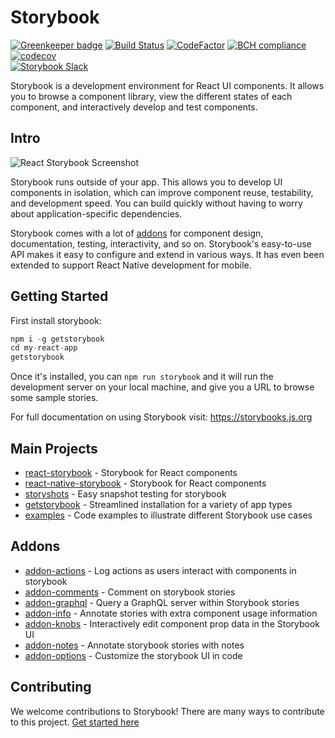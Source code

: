 # Storybook
[![Greenkeeper badge](https://badges.greenkeeper.io/storybooks/storybook.svg)](https://greenkeeper.io/)
[![Build Status](https://travis-ci.org/storybooks/storybook.svg?branch=master)](https://travis-ci.org/storybooks/storybook)
[![CodeFactor](https://www.codefactor.io/repository/github/storybooks/storybook/badge)](https://www.codefactor.io/repository/github/storybooks/storybook)
[![BCH compliance](https://bettercodehub.com/edge/badge/storybooks/storybook)](https://bettercodehub.com/results/storybooks/storybook) [![codecov](https://codecov.io/gh/storybooks/storybook/branch/master/graph/badge.svg)](https://codecov.io/gh/storybooks/storybook)  
[![Storybook Slack](https://storybooks-slackin.herokuapp.com/badge.svg)](https://storybooks-slackin.herokuapp.com/)

Storybook is a development environment for React UI components. It allows you to browse a component library, view the different states of each component, and interactively develop and test components.

## Intro

![React Storybook Screenshot](packages/react-storybook/docs/demo.gif)

Storybook runs outside of your app. This allows you to develop UI components in isolation, which can improve component reuse, testability, and development speed. You can build quickly without having to worry about application-specific dependencies.

Storybook comes with a lot of [addons](https://storybooks.js.org) for component design, documentation, testing, interactivity, and so on. Storybook's easy-to-use API makes it easy to configure and extend in various ways. It has even been extended to support React Native development for mobile.

## Getting Started

First install storybook:
```js
npm i -g getstorybook
cd my-react-app
getstorybook
```

Once it's installed, you can `npm run storybook` and it will run the development server on your local machine, and give you a URL to browse some sample stories.

For full documentation on using Storybook visit: https://storybooks.js.org

## Main Projects
- [react-storybook](packages/react-storybook) - Storybook for React components
- [react-native-storybook](packages/react-native-storybook) - Storybook for React components
- [storyshots](packages/storyshots) - Easy snapshot testing for storybook
- [getstorybook](packages/getstorybook) - Streamlined installation for a variety of app types
- [examples](packages/examples) - Code examples to illustrate different Storybook use cases

## Addons
- [addon-actions](packages/addon-actions/) - Log actions as users interact with components in storybook
- [addon-comments](packages/addon-comments/) - Comment on storybook stories
- [addon-graphql](packages/addon-graphql/) - Query a GraphQL server within Storybook stories
- [addon-info](packages/addon-info/) - Annotate stories with extra component usage information
- [addon-knobs](packages/addon-knobs/) - Interactively edit component prop data in the Storybook UI
- [addon-notes](packages/addon-notes/) - Annotate storybook stories with notes
- [addon-options](packages/addon-options/) - Customize the storybook UI in code

## Contributing

We welcome contributions to Storybook! There are many ways to contribute to
this project. [Get started here](CONTRIBUTING.md)
